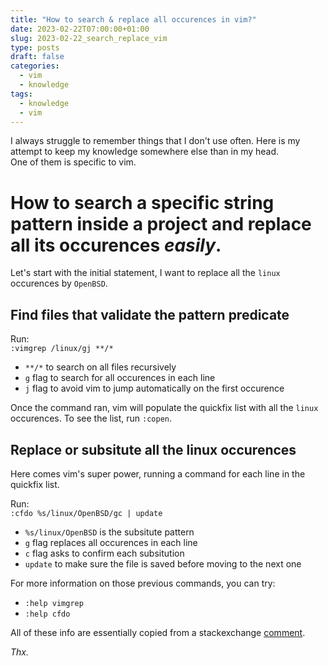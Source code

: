 ```yaml
---
title: "How to search & replace all occurences in vim?"
date: 2023-02-22T07:00:00+01:00
slug: 2023-02-22_search_replace_vim
type: posts
draft: false
categories:
  - vim
  - knowledge
tags:
  - knowledge
  - vim
---
```


I always struggle to remember things that I don't use often. Here is my 
attempt to keep my knowledge somewhere else than in my head.  
One of them is specific to vim.  

# How to search a specific string pattern inside a project and replace all its occurences *easily*.

Let's start with the initial statement, I want to replace all the `linux` 
occurences by `OpenBSD`.

## Find files that validate the pattern predicate

Run:  
`:vimgrep /linux/gj **/*`

* `**/*` to search on all files recursively 
* `g` flag to search for all occurences in each line
* `j` flag to avoid vim to jump automatically on the first occurence

Once the command ran, vim will populate the quickfix list with all the `linux`
occurences. To see the list, run `:copen`.

## Replace or subsitute all the linux occurences

Here comes vim's super power, running a command for each line in the quickfix list.  

Run:  
`:cfdo %s/linux/OpenBSD/gc | update`

* `%s/linux/OpenBSD` is the subsitute pattern
* `g` flag replaces all occurences in each line
* `c` flag asks to confirm each subsitution
* `update` to make sure the file is saved before moving to the next one

For more information on those previous commands, you can try:
* `:help vimgrep`
* `:help cfdo`


All of these info are essentially copied from a stackexchange [comment](https://vi.stackexchange.com/a/10310).


*Thx.*
